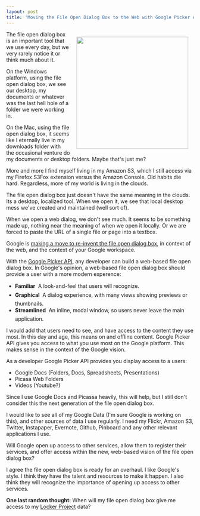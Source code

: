 ```yaml
---
layout: post
title: 'Moving the File Open Dialog Box to the Web with Google Picker API'
---
```

<img style="padding: 15px;" src="http://kinlane-productions.s3.amazonaws.com/file-open-dialog.png" alt="" width="300" align="right" />The file open dialog box is an important tool that we use every day, but we very rarely notice it or think much about it.<p></p>
On the Windows platform, using the file open dialog box, we see our desktop, my documents or whatever was the last hell hole of a folder we were working in.<p></p>
On the Mac, using the file open dialog box, it seems like I eternally live in my downloads folder with the occasional venture do my documents or desktop folders. Maybe that's just me?<p></p>
More and more I find myself living in my Amazon S3, which I still access via my Firefox S3Fox extension versus the Amazon Console. Old habits die hard. Regardless, more of my world is living in the clouds.<p></p>
The file open dialog box just doesn't have the same meaning in the clouds. Its a desktop, localized tool. When we open it, we see that local desktop mess we've created and maintained (well sort of).<p></p>
When we open a web dialog, we don't see much. It seems to be something made up, nothing near the meaning of when we open it locally. Or we are forced to paste the URL of a single file or page into a textbox.<p></p>
Google is <a title="making a move to re-invent the File Open Dialog" href="http://googlecode.blogspot.com/2011/07/get-picky-with-google-picker-api.html">making a move to re-invent the file open dialog box</a>, in context of the web, and the context of your Google workspace.<p></p>
With the <a title="Google Picker API" href="http://code.google.com/apis/picker/docs/index.html">Google Picker API</a>, any developer can build a web-based file open dialog box. In Google's opinion, a web-based file open dialog box should provide a user with a more modern experence:
<ul class="mainlist">
	<li><strong>Familiar</strong>  A look-and-feel that users will recognize.</li>
	<li><strong>Graphical</strong>  A dialog experience, with many views showing previews or thumbnails.</li>
	<li><strong>Streamlined</strong>  An inline, modal window, so users never leave the main application.</li>
</ul>
I would add that users need to see, and have access to the content they use most. In this day and age, this means on and offline content. Google Picker API gives you access to what you use most on the Google platform. This makes sense in the context of the Google vision.<p></p>
As a developer Google Picker API provides you display access to a users:
<ul class="mainlist">
	<li>Google Docs (Folders, Docs, Spreadsheets, Presentations)</li>
	<li>Picasa Web Folders</li>
	<li>Videos (Youtube?)</li>
</ul>
Since I use Google Docs and Picassa heavily, this will help, but I still don't consider this the next generation of the file open dialog box.<p></p>
I would like to see all of my Google Data (I'm sure Google is working on this), and other sources of data I use regularly. I need my Flickr, Amazon S3, Twitter, Instapaper, Evernote, Github, Pinboard and any other relevant applications I use.<p></p>
Will Google open up access to other services, allow them to register their services, and offer access within the new, web-based vision of the file open dialog box?<p></p>
I agree the file open dialog box is ready for an overhaul. I like Google's style. I think they have the talent and resources to make it happen. I also think they will recognize the importance of opening up access to other services.<p></p>
<strong>One last random thought:</strong> When will my file open dialog box give me access to my <a title="Locker Project" href="http://lockerproject.org/">Locker Project</a> data?
